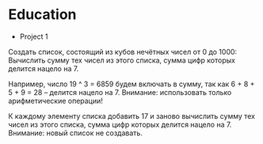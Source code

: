 # Education

- Project 1

Создать список, состоящий из кубов нечётных чисел от 0 до 1000: Вычислить сумму тех чисел из этого списка, сумма цифр которых делится нацело на 7. 
   
  Например, число 19 ^ 3 = 6859 будем включать в сумму, так как 6 + 8 + 5 + 9 = 28 – делится нацело на 7. Внимание: использовать только арифметические операции! 
   
  К каждому элементу списка добавить 17 и заново вычислить сумму тех чисел из этого списка, сумма цифр которых делится нацело на 7. Внимание: новый список не создавать.
